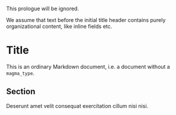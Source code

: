 This prologue will be ignored. 

We assume that text before the initial title header contains purely organizational
content, like inline fields etc.

# Title

This is an ordinary Markdown document, i.e. a document without a `magma_type`.

## Section

Deserunt amet velit consequat exercitation cillum nisi nisi.
